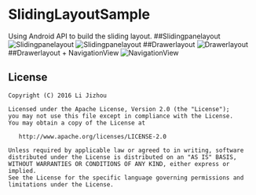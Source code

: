 # SlidingLayoutSample
Using Android API to build the sliding layout.
##Slidingpanelayout
![Slidingpanelayout](http://oas1lqq3p.bkt.clouddn.com/p5.gif)
![Slidingpanelayout](http://oas1lqq3p.bkt.clouddn.com/p10.gif)
##Drawerlayout
![Drawerlayout](http://oas1lqq3p.bkt.clouddn.com/p4.gif)
##Drawerlayout + NavigationView
![NavigationView](http://oas1lqq3p.bkt.clouddn.com/p8.gif)


## License

    Copyright (C) 2016 Li Jizhou

    Licensed under the Apache License, Version 2.0 (the "License");
    you may not use this file except in compliance with the License.
    You may obtain a copy of the License at

       http://www.apache.org/licenses/LICENSE-2.0

    Unless required by applicable law or agreed to in writing, software
    distributed under the License is distributed on an "AS IS" BASIS,
    WITHOUT WARRANTIES OR CONDITIONS OF ANY KIND, either express or implied.
    See the License for the specific language governing permissions and
    limitations under the License.

